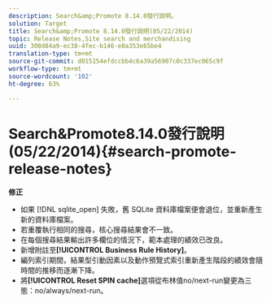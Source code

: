 ```yaml
---
description: Search&amp;Promote 8.14.0發行說明。
solution: Target
title: Search&amp;Promote 8.14.0發行說明(05/22/2014)
topic: Release Notes,Site search and merchandising
uuid: 308d84a9-ec38-4fec-b146-e8a353e65be4
translation-type: tm+mt
source-git-commit: d015154efdccbb4c6a39a56907c0c337ec065c9f
workflow-type: tm+mt
source-wordcount: '102'
ht-degree: 63%

---
```



# Search&amp;Promote8.14.0發行說明(05/22/2014){#search-promote-release-notes}

**修正**

* 如果 [!DNL sqlite_open] 失敗，舊 SQLite 資料庫檔案便會退位，並重新產生新的資料庫檔案。
* 若重覆執行相同的搜尋，核心搜尋結果會不一致。
* 在每個搜尋結果輸出許多欄位的情況下，範本處理的績效已改良。
* 新增附註至&#x200B;**[!UICONTROL Business Rule History]**。
* 編列索引期間，結果型引動因素以及動作預覽式索引重新產生階段的績效會隨時間的推移而逐漸下降。
* 將&#x200B;**[!UICONTROL Reset SPIN cache]**&#x200B;選項從布林值no/next-run變更為三態：no/always/next-run。

